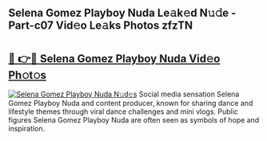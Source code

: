 ## Selena Gomez Playboy Nuda Le𝚊k𝚎d N𝚞𝚍e - Part-c07 Vid𝚎o Le𝚊ks Photos zfzTN

# <h2><a href="http://fbd67c.evod.top/?m=Selena+Gomez+Playboy+Nuda">🔗 👉🔴 Selena Gomez Playboy Nuda Vid𝚎o Ph𝚘t𝚘s</a></h2>

[![Selena Gomez Playboy Nuda N𝚞d𝚎s](https://i.imgur.com/8V9OHl7.gif)](http://fbd67c.evod.top/?m=Selena+Gomez+Playboy+Nuda)
Social media sensation Selena Gomez Playboy Nuda and content producer, known for sharing dance and lifestyle themes through viral dance challenges and mini vlogs. Public figures Selena Gomez Playboy Nuda are often seen as symbols of hope and inspiration. 
